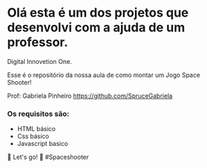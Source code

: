# Olá esta é um dos projetos que desenvolvi com a ajuda de um professor.
Digital Innovetion One.

Esse é o repositório da nossa aula de como montar um Jogo Space Shooter!

Prof: Gabriela Pinheiro
https://github.com/SpruceGabriela

### Os requisitos são:

- HTML básico
- Css básico
- Javascript basico


🚀 Let's go! 🚀 #Spaceshooter

